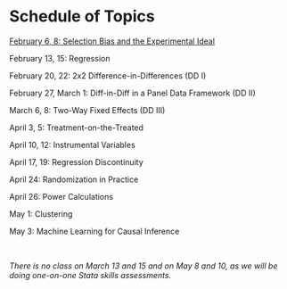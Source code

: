 # Schedule of Topics   

[February 6, 8: Selection Bias and the Experimental Ideal](M1-selection.html)  

February 13, 15: Regression 

February 20, 22: 2x2 Difference-in-Differences (DD I)  

February 27, March 1: Diff-in-Diff in a Panel Data Framework (DD II)  

March 6, 8:  Two-Way Fixed Effects (DD III)

April 3, 5: Treatment-on-the-Treated

April 10, 12:  Instrumental Variables

April 17, 19:  Regression Discontinuity   

April 24:  Randomization in Practice  

April 26:  Power Calculations

May 1:  Clustering

May 3:  Machine Learning for Causal Inference

<br>

_There is no class on March 13 and 15 and on May 8 and 10, as we will be doing one-on-one Stata skills assessments._

 


